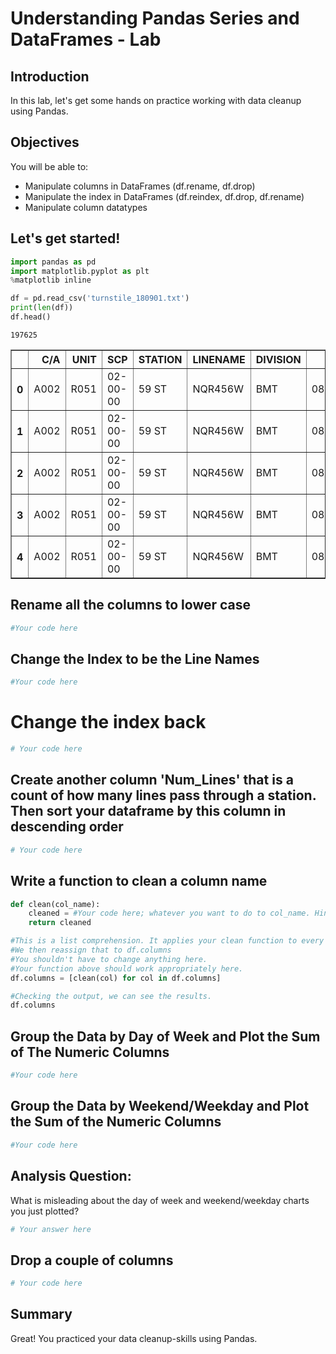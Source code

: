 
# Understanding Pandas Series and DataFrames - Lab

## Introduction

In this lab, let's get some hands on practice working with data cleanup using Pandas.

## Objectives
You will be able to:

* Manipulate columns in DataFrames (df.rename, df.drop)
* Manipulate the index in DataFrames (df.reindex, df.drop, df.rename)
* Manipulate column datatypes

## Let's get started!


```python
import pandas as pd
import matplotlib.pyplot as plt
%matplotlib inline
```


```python
df = pd.read_csv('turnstile_180901.txt')
print(len(df))
df.head()
```

    197625





<div>
<style scoped>
    .dataframe tbody tr th:only-of-type {
        vertical-align: middle;
    }

    .dataframe tbody tr th {
        vertical-align: top;
    }

    .dataframe thead th {
        text-align: right;
    }
</style>
<table border="1" class="dataframe">
  <thead>
    <tr style="text-align: right;">
      <th></th>
      <th>C/A</th>
      <th>UNIT</th>
      <th>SCP</th>
      <th>STATION</th>
      <th>LINENAME</th>
      <th>DIVISION</th>
      <th>DATE</th>
      <th>TIME</th>
      <th>DESC</th>
      <th>ENTRIES</th>
      <th>EXITS</th>
    </tr>
  </thead>
  <tbody>
    <tr>
      <th>0</th>
      <td>A002</td>
      <td>R051</td>
      <td>02-00-00</td>
      <td>59 ST</td>
      <td>NQR456W</td>
      <td>BMT</td>
      <td>08/25/2018</td>
      <td>00:00:00</td>
      <td>REGULAR</td>
      <td>6736067</td>
      <td>2283184</td>
    </tr>
    <tr>
      <th>1</th>
      <td>A002</td>
      <td>R051</td>
      <td>02-00-00</td>
      <td>59 ST</td>
      <td>NQR456W</td>
      <td>BMT</td>
      <td>08/25/2018</td>
      <td>04:00:00</td>
      <td>REGULAR</td>
      <td>6736087</td>
      <td>2283188</td>
    </tr>
    <tr>
      <th>2</th>
      <td>A002</td>
      <td>R051</td>
      <td>02-00-00</td>
      <td>59 ST</td>
      <td>NQR456W</td>
      <td>BMT</td>
      <td>08/25/2018</td>
      <td>08:00:00</td>
      <td>REGULAR</td>
      <td>6736105</td>
      <td>2283229</td>
    </tr>
    <tr>
      <th>3</th>
      <td>A002</td>
      <td>R051</td>
      <td>02-00-00</td>
      <td>59 ST</td>
      <td>NQR456W</td>
      <td>BMT</td>
      <td>08/25/2018</td>
      <td>12:00:00</td>
      <td>REGULAR</td>
      <td>6736180</td>
      <td>2283314</td>
    </tr>
    <tr>
      <th>4</th>
      <td>A002</td>
      <td>R051</td>
      <td>02-00-00</td>
      <td>59 ST</td>
      <td>NQR456W</td>
      <td>BMT</td>
      <td>08/25/2018</td>
      <td>16:00:00</td>
      <td>REGULAR</td>
      <td>6736349</td>
      <td>2283384</td>
    </tr>
  </tbody>
</table>
</div>



## Rename all the columns to lower case


```python
#Your code here
```

## Change the Index to be the Line Names


```python
#Your code here
```

# Change the index back


```python
# Your code here
```

## Create another column 'Num_Lines' that is a count of how many lines pass through a station. Then sort your dataframe by this column in descending order


```python
# Your code here
```

## Write a function to clean a column name


```python
def clean(col_name):
    cleaned = #Your code here; whatever you want to do to col_name. Hint: think back to str methods.
    return cleaned
```


```python
#This is a list comprehension. It applies your clean function to every item in the list.
#We then reassign that to df.columns
#You shouldn't have to change anything here.
#Your function above should work appropriately here.
df.columns = [clean(col) for col in df.columns] 
```


```python
#Checking the output, we can see the results.
df.columns
```

## Group the Data by Day of Week and Plot the Sum of The Numeric Columns


```python
#Your code here
```

## Group the Data by Weekend/Weekday and Plot the Sum of the Numeric Columns


```python
#Your code here
```

## Analysis Question: 

What is misleading about the day of week and weekend/weekday charts you just plotted?

  


```python
# Your answer here 
```

## Drop a couple of columns


```python
# Your code here
```

## Summary

Great! You practiced your data cleanup-skills using Pandas.
